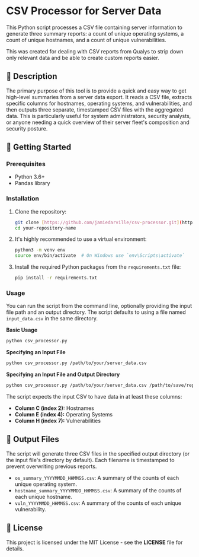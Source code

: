 # CSV Processor for Server Data

This Python script processes a CSV file containing server information to generate three summary reports: a count of unique operating systems, a count of unique hostnames, and a count of unique vulnerabilities.

This was created for dealing with CSV reports from Qualys to strip down only relevant data and be able to create custom reports easier.

## 📜 Description

The primary purpose of this tool is to provide a quick and easy way to get high-level summaries from a server data export. It reads a CSV file, extracts specific columns for hostnames, operating systems, and vulnerabilities, and then outputs three separate, timestamped CSV files with the aggregated data. This is particularly useful for system administrators, security analysts, or anyone needing a quick overview of their server fleet's composition and security posture.

## 🚀 Getting Started

### Prerequisites

* Python 3.6+
* Pandas library

### Installation

1.  Clone the repository:
    ```bash
    git clone [https://github.com/jamiedarville/csv-processor.git](https://github.com/jamiedarville/csv-processor.git)
    cd your-repository-name
    ```

2.  It's highly recommended to use a virtual environment:
    ```bash
    python3 -m venv env
    source env/bin/activate  # On Windows use `env\Scripts\activate`
    ```

3.  Install the required Python packages from the `requirements.txt` file:
    ```bash
    pip install -r requirements.txt
    ```

### Usage

You can run the script from the command line, optionally providing the input file path and an output directory. The script defaults to using a file named `input_data.csv` in the same directory.

**Basic Usage**
```bash
python csv_processor.py
```

**Specifying an Input File**
```bash
python csv_processor.py /path/to/your/server_data.csv
```

**Specifying an Input File and Output Directory**
```bash
python csv_processor.py /path/to/your/server_data.csv /path/to/save/reports/
```

The script expects the input CSV to have data in at least these columns:
* **Column C (index 2):** Hostnames
* **Column E (index 4):** Operating Systems
* **Column H (index 7):** Vulnerabilities

## 📄 Output Files

The script will generate three CSV files in the specified output directory (or the input file's directory by default). Each filename is timestamped to prevent overwriting previous reports.

* `os_summary_YYYYMMDD_HHMMSS.csv`: A summary of the counts of each unique operating system.
* `hostname_summary_YYYYMMDD_HHMMSS.csv`: A summary of the counts of each unique hostname.
* `vuln_YYYYMMDD_HHMMSS.csv`: A summary of the counts of each unique vulnerability.

## 📝 License

This project is licensed under the MIT License - see the **LICENSE** file for details.
